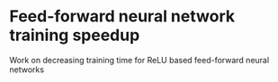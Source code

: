 # Feed-forward neural network training speedup
Work on decreasing training time for ReLU based feed-forward neural networks
